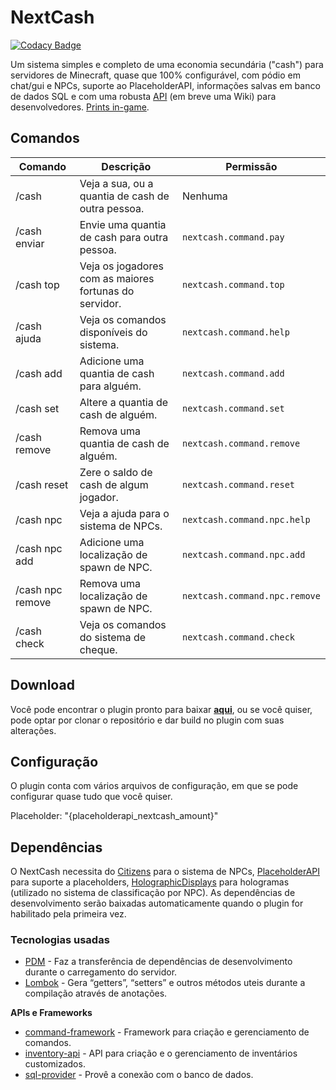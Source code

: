 # NextCash

[![Codacy Badge](https://api.codacy.com/project/badge/Grade/e514adb7e1414702b539e5c46018dc12)](https://app.codacy.com/gh/NextPlugins/NextCash?utm_source=github.com&utm_medium=referral&utm_content=NextPlugins/NextCash&utm_campaign=Badge_Grade)

Um sistema simples e completo de uma economia secundária ("cash") para servidores de Minecraft, quase que 100%
configurável, com pódio em chat/gui e NPCs, suporte ao PlaceholderAPI, informações salvas em banco de dados SQL e com
uma robusta [API](https://github.com/NextPlugins/NextCash/tree/main/src/main/java/com/nextplugins/cash/api) (em breve
uma Wiki) para desenvolvedores. [Prints in-game](https://imgur.com/gallery/QAf28xj).

## Comandos

| Comando          | Descrição                                              | Permissão                     |
|------------------|--------------------------------------------------------|-------------------------------|
| /cash            | Veja a sua, ou a quantia de cash de outra pessoa.      | Nenhuma                       |
| /cash enviar     | Envie uma quantia de cash para outra pessoa.           | `nextcash.command.pay`        |
| /cash top        | Veja os jogadores com as maiores fortunas do servidor. | `nextcash.command.top`        |
| /cash ajuda      | Veja os comandos disponíveis do sistema.               | `nextcash.command.help`       |
| /cash add        | Adicione uma quantia de cash para alguém.              | `nextcash.command.add`        |
| /cash set        | Altere a quantia de cash de alguém.                    | `nextcash.command.set`        |
| /cash remove     | Remova uma quantia de cash de alguém.                  | `nextcash.command.remove`     |
| /cash reset      | Zere o saldo de cash de algum jogador.                 | `nextcash.command.reset`      |
| /cash npc        | Veja a ajuda para o sistema de NPCs.                   | `nextcash.command.npc.help`   |
| /cash npc add    | Adicione uma localização de spawn de NPC.              | `nextcash.command.npc.add`    |
| /cash npc remove | Remova uma localização de spawn de NPC.                | `nextcash.command.npc.remove` |
| /cash check      | Veja os comandos do sistema de cheque.                 | `nextcash.command.check`      |

## Download

Você pode encontrar o plugin pronto para baixar [**aqui**](https://github.com/NextPlugins/NextCash/releases), ou se você
quiser, pode optar por clonar o repositório e dar build no plugin com suas alterações.

## Configuração

O plugin conta com vários arquivos de configuração, em que se pode configurar quase tudo que você quiser.

Placeholder: "{placeholderapi_nextcash_amount}"

## Dependências

O NextCash necessita do [Citizens](https://dev.bukkit.org/projects/citizens) para o sistema de
NPCs, [PlaceholderAPI](https://www.spigotmc.org/resources/placeholderapi.6245/) para suporte a
placeholders, [HolographicDisplays](https://dev.bukkit.org/projects/holographic-displays) para hologramas (utilizado no
sistema de classificação por NPC). As dependências de desenvolvimento serão baixadas automaticamente quando o plugin for
habilitado pela primeira vez.

### Tecnologias usadas

- [PDM](https://github.com/knightzmc/pdm) - Faz a transferência de dependências de desenvolvimento durante o
  carregamento do
  servidor.
- [Lombok](https://projectlombok.org/) - Gera “getters”, “setters” e outros métodos uteis durante a compilação através
  de anotações.

**APIs e Frameworks**

- [command-framework](https://github.com/SaiintBrisson/command-framework) - Framework para criação e gerenciamento de
  comandos.
- [inventory-api](https://github.com/HenryFabio/inventory-api) - API para criação e o gerenciamento de inventários
  customizados.
- [sql-provider](https://github.com/henryfabio/sql-provider) - Provê a conexão com o banco de dados.
